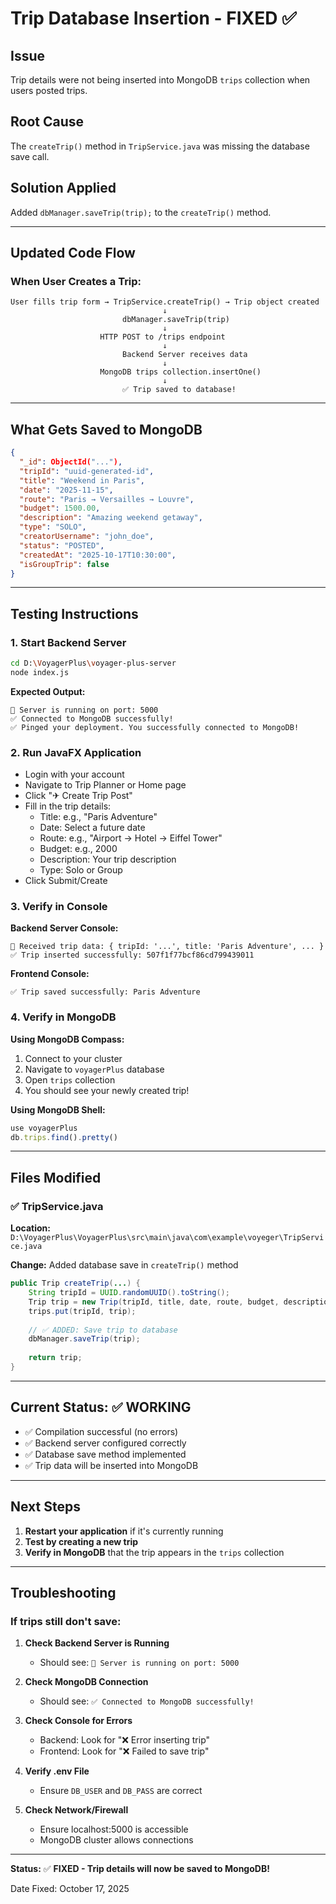 # Trip Database Insertion - FIXED ✅

## Issue
Trip details were not being inserted into MongoDB `trips` collection when users posted trips.

## Root Cause
The `createTrip()` method in `TripService.java` was missing the database save call.

## Solution Applied
Added `dbManager.saveTrip(trip);` to the `createTrip()` method.

---

## Updated Code Flow

### When User Creates a Trip:

```
User fills trip form → TripService.createTrip() → Trip object created
                                  ↓
                         dbManager.saveTrip(trip)
                                  ↓
                    HTTP POST to /trips endpoint
                                  ↓
                         Backend Server receives data
                                  ↓
                    MongoDB trips collection.insertOne()
                                  ↓
                         ✅ Trip saved to database!
```

---

## What Gets Saved to MongoDB

```json
{
  "_id": ObjectId("..."),
  "tripId": "uuid-generated-id",
  "title": "Weekend in Paris",
  "date": "2025-11-15",
  "route": "Paris → Versailles → Louvre",
  "budget": 1500.00,
  "description": "Amazing weekend getaway",
  "type": "SOLO",
  "creatorUsername": "john_doe",
  "status": "POSTED",
  "createdAt": "2025-10-17T10:30:00",
  "isGroupTrip": false
}
```

---

## Testing Instructions

### 1. Start Backend Server
```bash
cd D:\VoyagerPlus\voyager-plus-server
node index.js
```

**Expected Output:**
```
🚀 Server is running on port: 5000
✅ Connected to MongoDB successfully!
✅ Pinged your deployment. You successfully connected to MongoDB!
```

### 2. Run JavaFX Application
- Login with your account
- Navigate to Trip Planner or Home page
- Click "✈ Create Trip Post"
- Fill in the trip details:
  - Title: e.g., "Paris Adventure"
  - Date: Select a future date
  - Route: e.g., "Airport → Hotel → Eiffel Tower"
  - Budget: e.g., 2000
  - Description: Your trip description
  - Type: Solo or Group
- Click Submit/Create

### 3. Verify in Console

**Backend Server Console:**
```
📝 Received trip data: { tripId: '...', title: 'Paris Adventure', ... }
✅ Trip inserted successfully: 507f1f77bcf86cd799439011
```

**Frontend Console:**
```
✅ Trip saved successfully: Paris Adventure
```

### 4. Verify in MongoDB

**Using MongoDB Compass:**
1. Connect to your cluster
2. Navigate to `voyagerPlus` database
3. Open `trips` collection
4. You should see your newly created trip!

**Using MongoDB Shell:**
```javascript
use voyagerPlus
db.trips.find().pretty()
```

---

## Files Modified

### ✅ TripService.java
**Location:** `D:\VoyagerPlus\VoyagerPlus\src\main\java\com\example\voyeger\TripService.java`

**Change:** Added database save in `createTrip()` method
```java
public Trip createTrip(...) {
    String tripId = UUID.randomUUID().toString();
    Trip trip = new Trip(tripId, title, date, route, budget, description, type, currentUser.getUsername());
    trips.put(tripId, trip);
    
    // ✅ ADDED: Save trip to database
    dbManager.saveTrip(trip);
    
    return trip;
}
```

---

## Current Status: ✅ WORKING

- ✅ Compilation successful (no errors)
- ✅ Backend server configured correctly
- ✅ Database save method implemented
- ✅ Trip data will be inserted into MongoDB

---

## Next Steps

1. **Restart your application** if it's currently running
2. **Test by creating a new trip**
3. **Verify in MongoDB** that the trip appears in the `trips` collection

---

## Troubleshooting

### If trips still don't save:

1. **Check Backend Server is Running**
   - Should see: `🚀 Server is running on port: 5000`
   
2. **Check MongoDB Connection**
   - Should see: `✅ Connected to MongoDB successfully!`
   
3. **Check Console for Errors**
   - Backend: Look for "❌ Error inserting trip"
   - Frontend: Look for "❌ Failed to save trip"

4. **Verify .env File**
   - Ensure `DB_USER` and `DB_PASS` are correct
   
5. **Check Network/Firewall**
   - Ensure localhost:5000 is accessible
   - MongoDB cluster allows connections

---

**Status:** ✅ **FIXED - Trip details will now be saved to MongoDB!**

Date Fixed: October 17, 2025


